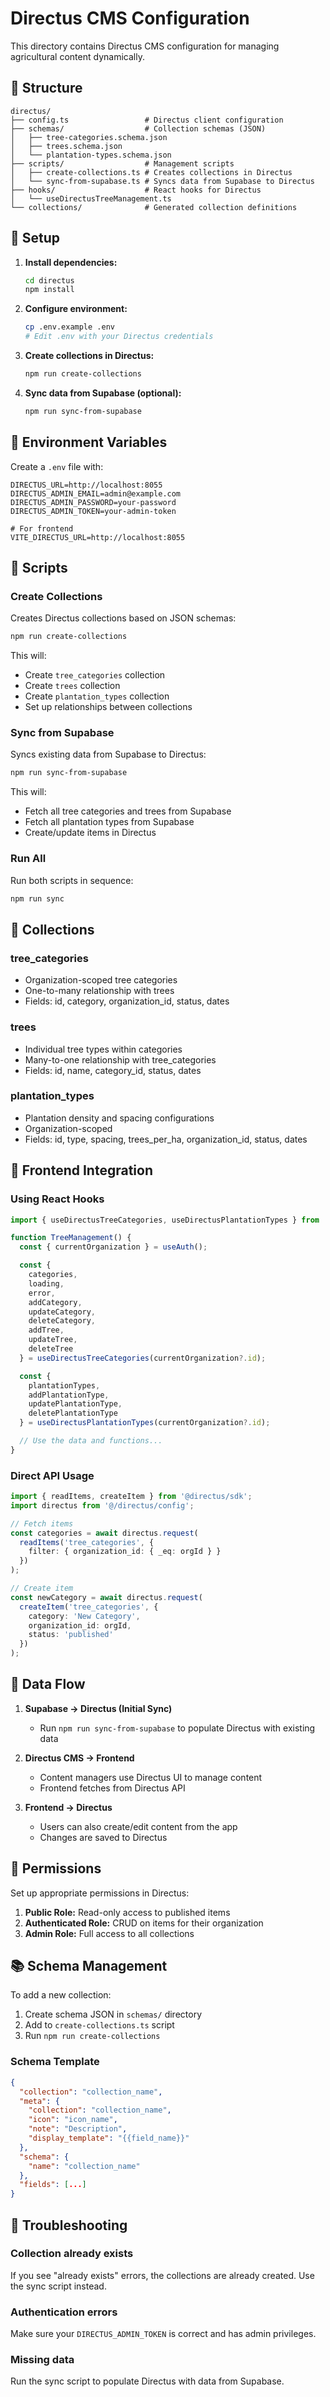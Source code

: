 # Directus CMS Configuration

This directory contains Directus CMS configuration for managing agricultural content dynamically.

## 📁 Structure

```
directus/
├── config.ts                 # Directus client configuration
├── schemas/                  # Collection schemas (JSON)
│   ├── tree-categories.schema.json
│   ├── trees.schema.json
│   └── plantation-types.schema.json
├── scripts/                  # Management scripts
│   ├── create-collections.ts # Creates collections in Directus
│   └── sync-from-supabase.ts # Syncs data from Supabase to Directus
├── hooks/                    # React hooks for Directus
│   └── useDirectusTreeManagement.ts
└── collections/              # Generated collection definitions
```

## 🚀 Setup

1. **Install dependencies:**
   ```bash
   cd directus
   npm install
   ```

2. **Configure environment:**
   ```bash
   cp .env.example .env
   # Edit .env with your Directus credentials
   ```

3. **Create collections in Directus:**
   ```bash
   npm run create-collections
   ```

4. **Sync data from Supabase (optional):**
   ```bash
   npm run sync-from-supabase
   ```

## 📝 Environment Variables

Create a `.env` file with:

```env
DIRECTUS_URL=http://localhost:8055
DIRECTUS_ADMIN_EMAIL=admin@example.com
DIRECTUS_ADMIN_PASSWORD=your-password
DIRECTUS_ADMIN_TOKEN=your-admin-token

# For frontend
VITE_DIRECTUS_URL=http://localhost:8055
```

## 🔧 Scripts

### Create Collections
Creates Directus collections based on JSON schemas:

```bash
npm run create-collections
```

This will:
- Create `tree_categories` collection
- Create `trees` collection
- Create `plantation_types` collection
- Set up relationships between collections

### Sync from Supabase
Syncs existing data from Supabase to Directus:

```bash
npm run sync-from-supabase
```

This will:
- Fetch all tree categories and trees from Supabase
- Fetch all plantation types from Supabase
- Create/update items in Directus

### Run All
Run both scripts in sequence:

```bash
npm run sync
```

## 🎨 Collections

### tree_categories
- Organization-scoped tree categories
- One-to-many relationship with trees
- Fields: id, category, organization_id, status, dates

### trees
- Individual tree types within categories
- Many-to-one relationship with tree_categories
- Fields: id, name, category_id, status, dates

### plantation_types
- Plantation density and spacing configurations
- Organization-scoped
- Fields: id, type, spacing, trees_per_ha, organization_id, status, dates

## 🔌 Frontend Integration

### Using React Hooks

```typescript
import { useDirectusTreeCategories, useDirectusPlantationTypes } from '@/directus/hooks/useDirectusTreeManagement';

function TreeManagement() {
  const { currentOrganization } = useAuth();

  const {
    categories,
    loading,
    error,
    addCategory,
    updateCategory,
    deleteCategory,
    addTree,
    updateTree,
    deleteTree
  } = useDirectusTreeCategories(currentOrganization?.id);

  const {
    plantationTypes,
    addPlantationType,
    updatePlantationType,
    deletePlantationType
  } = useDirectusPlantationTypes(currentOrganization?.id);

  // Use the data and functions...
}
```

### Direct API Usage

```typescript
import { readItems, createItem } from '@directus/sdk';
import directus from '@/directus/config';

// Fetch items
const categories = await directus.request(
  readItems('tree_categories', {
    filter: { organization_id: { _eq: orgId } }
  })
);

// Create item
const newCategory = await directus.request(
  createItem('tree_categories', {
    category: 'New Category',
    organization_id: orgId,
    status: 'published'
  })
);
```

## 🔄 Data Flow

1. **Supabase → Directus (Initial Sync)**
   - Run `npm run sync-from-supabase` to populate Directus with existing data

2. **Directus CMS → Frontend**
   - Content managers use Directus UI to manage content
   - Frontend fetches from Directus API

3. **Frontend → Directus**
   - Users can also create/edit content from the app
   - Changes are saved to Directus

## 🔐 Permissions

Set up appropriate permissions in Directus:

1. **Public Role:** Read-only access to published items
2. **Authenticated Role:** CRUD on items for their organization
3. **Admin Role:** Full access to all collections

## 📚 Schema Management

To add a new collection:

1. Create schema JSON in `schemas/` directory
2. Add to `create-collections.ts` script
3. Run `npm run create-collections`

### Schema Template

```json
{
  "collection": "collection_name",
  "meta": {
    "collection": "collection_name",
    "icon": "icon_name",
    "note": "Description",
    "display_template": "{{field_name}}"
  },
  "schema": {
    "name": "collection_name"
  },
  "fields": [...]
}
```

## 🐛 Troubleshooting

### Collection already exists
If you see "already exists" errors, the collections are already created. Use the sync script instead.

### Authentication errors
Make sure your `DIRECTUS_ADMIN_TOKEN` is correct and has admin privileges.

### Missing data
Run the sync script to populate Directus with data from Supabase.
